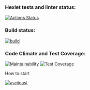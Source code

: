 ### Hexlet tests and linter status:
[![Actions Status](https://github.com/santi15355/java-project-lvl2/workflows/hexlet-check/badge.svg)](https://github.com/santi15355/java-project-lvl2/actions)

### Build status:
[![build](https://github.com/santi15355/java-project-lvl2/actions/workflows/gradle.yml/badge.svg)](https://github.com/santi15355/java-project-lvl2/actions/workflows/gradle.yml)

### Code Climate and Test Coverage:

[![Maintainability](https://api.codeclimate.com/v1/badges/d3e14a766be7889600c3/maintainability)](https://codeclimate.com/github/santi15355/java-project-lvl2/maintainability)
[![Test Coverage](https://api.codeclimate.com/v1/badges/d3e14a766be7889600c3/test_coverage)](https://codeclimate.com/github/santi15355/java-project-lvl2/test_coverage)

How to start

[![asciicast](https://asciinema.org/a/EDc7kbrm0MzFLWURoK0XFZHjO.svg)](https://asciinema.org/a/EDc7kbrm0MzFLWURoK0XFZHjO)